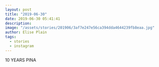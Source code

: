 ```yaml
---
layout: post
title: "2019-06-30"
date: 2019-06-30 05:41:41
description: 
image: "/assets/stories/201906/3af7e247e56ca394dda4644239fb8eaa.jpg"
author: Elise Plain
tags: 
  - stories
  - instagram
---
```


10 YEARS PINA
<p></p>
